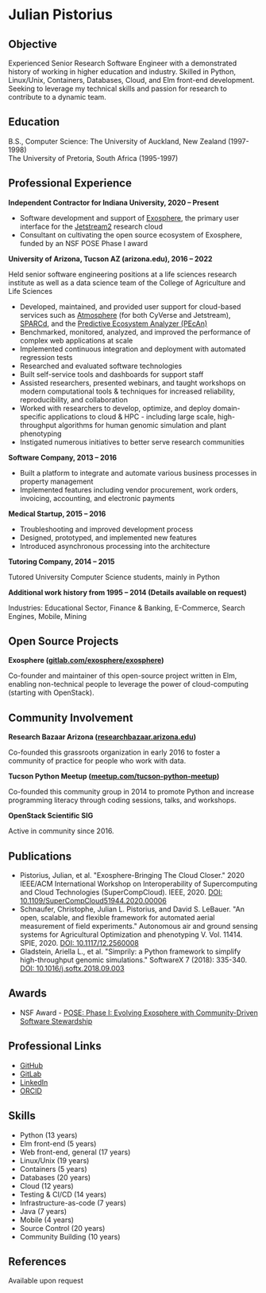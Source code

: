 # Julian Pistorius

## Objective

Experienced Senior Research Software Engineer with a demonstrated history of working in higher education and industry. Skilled in Python, Linux/Unix, Containers, Databases, Cloud, and Elm front-end development. Seeking to leverage my technical skills and passion for research to contribute to a dynamic team.

## Education

B.S., Computer Science: The University of Auckland, New Zealand (1997-1998)  
The University of Pretoria, South Africa (1995-1997)

## Professional Experience

**Independent Contractor for Indiana University, 2020 – Present**

- Software development and support of [Exosphere](https://exosphere.app), the primary user interface for the [Jetstream2](https://jetstream-cloud.org) research cloud
- Consultant on cultivating the open source ecosystem of Exosphere, funded by an NSF POSE Phase I award

**University of Arizona, Tucson AZ (arizona.edu), 2016 – 2022**

Held senior software engineering positions at a life sciences research institute as well as a data science team of the College of Agriculture and Life Sciences

- Developed, maintained, and provided user support for cloud-based services such as [Atmosphere](https://github.com/cyverse/atmosphere) (for both CyVerse and Jetstream), [SPARCd](https://github.com/culverlab/sparcd), and the [Predictive Ecosystem Analyzer (PEcAn)](https://github.com/PecanProject/pecan)
- Benchmarked, monitored, analyzed, and improved the performance of complex web applications at scale
- Implemented continuous integration and deployment with automated regression tests
- Researched and evaluated software technologies
- Built self-service tools and dashboards for support staff
- Assisted researchers, presented webinars, and taught workshops on modern computational tools & techniques for increased reliability, reproducibility, and collaboration
- Worked with researchers to develop, optimize, and deploy domain-specific applications to cloud & HPC - including large scale, high-throughput algorithms for human genomic simulation and plant phenotyping
- Instigated numerous initiatives to better serve research communities

**Software Company, 2013 – 2016**

- Built a platform to integrate and automate various business processes in property management
- Implemented features including vendor procurement, work orders, invoicing, accounting, and electronic payments

**Medical Startup, 2015 – 2016**

- Troubleshooting and improved development process
- Designed, prototyped, and implemented new features
- Introduced asynchronous processing into the architecture

**Tutoring Company, 2014 – 2015**

Tutored University Computer Science students, mainly in Python

**Additional work history from 1995 – 2014 (Details available on request)**

Industries:	Educational Sector, Finance & Banking, E-Commerce, Search Engines, Mobile, Mining

## Open Source Projects

**Exosphere ([gitlab.com/exosphere/exosphere](https://gitlab.com/exosphere/exosphere))**

Co-founder and maintainer of this open-source project written in Elm, enabling non-technical people to leverage the power of cloud-computing (starting with OpenStack).

## Community Involvement

**Research Bazaar Arizona ([researchbazaar.arizona.edu](https://researchbazaar.arizona.edu))**

Co-founded this grassroots organization in early 2016 to foster a community of practice for people who work with data. 

**Tucson Python Meetup ([meetup.com/tucson-python-meetup](https://www.meetup.com/tucson-python-meetup))**

Co-founded this community group in 2014 to promote Python and increase programming literacy through coding sessions, talks, and workshops.

**OpenStack Scientific SIG** 

Active in community since 2016.

## Publications

- Pistorius, Julian, et al. "Exosphere-Bringing The Cloud Closer." 2020 IEEE/ACM International Workshop on Interoperability of Supercomputing and Cloud Technologies (SuperCompCloud). IEEE, 2020. [DOI: 10.1109/SuperCompCloud51944.2020.00006](https://doi.org/10.1109/SuperCompCloud51944.2020.00006)
- Schnaufer, Christophe, Julian L. Pistorius, and David S. LeBauer. "An open, scalable, and flexible framework for automated aerial measurement of field experiments." Autonomous air and ground sensing systems for Agricultural Optimization and phenotyping V. Vol. 11414. SPIE, 2020. [DOI: 10.1117/12.2560008](https://doi.org/10.1117/12.2560008)
- Gladstein, Ariella L., et al. "Simprily: a Python framework to simplify high-throughput genomic simulations." SoftwareX 7 (2018): 335-340. [DOI: 10.1016/j.softx.2018.09.003](https://doi.org/10.1016/j.softx.2018.09.003)

## Awards

- NSF Award - [POSE: Phase I: Evolving Exosphere with Community-Driven Software Stewardship](https://www.nsf.gov/awardsearch/showAward?AWD_ID=2229642)

## Professional Links

- [GitHub](https://github.com/julianpistorius)
- [GitLab](https://gitlab.com/julianpistorius)
- [LinkedIn](https://www.linkedin.com/in/julianpistorius)
- [ORCID](https://orcid.org/0000-0002-3485-0084)

## Skills

- Python (13 years)
- Elm front-end (5 years)
- Web front-end, general (17 years)
- Linux/Unix (19 years)
- Containers (5 years)
- Databases (20 years)
- Cloud (12 years)
- Testing & CI/CD (14 years)
- Infrastructure-as-code (7 years)
- Java (7 years)
- Mobile (4 years)
- Source Control (20 years)
- Community Building (10 years)

## References

Available upon request
